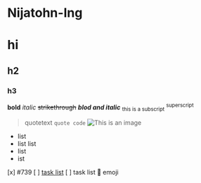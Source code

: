 # Nijatohn-Ing
# hi
## h2
### h3
**bold**
*italic*
~~strikethrough~~ 
***blod and italic***
<sub>this is a subscript</sub>
<sup>superscript</sup>
> quotetext
```quote code```
![This is an image](https://www.pexels.com/photo/close-up-of-rabbit-on-field-326012/)
- list
- list
 list
-  list
 - ist
 
 [x] #739 
 [ ] [task list](https://github.com/octo-org/octo-repo/issues/740)
 [ ] task list
 :tada: emoji
